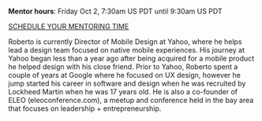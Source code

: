 ﻿---
name: Roberto Ortiz
description: Director of Mobile Design, Yahoo
picture: roberto.jpg
twitter: handle
categories: business ideation design coding strategy entrepreneurship
---
<br>
<b>Mentor hours</b>: Friday Oct 2, 7:30am US PDT until 9:30am US PDT

<a class="button small special"
href="https://robertoortiz.youcanbook.me"
target="_blank">SCHEDULE YOUR MENTORING
TIME</a>
</b>

<p>
Roberto is currently Director of Mobile Design at Yahoo, where he helps lead a design team focused on native mobile experiences. His journey at Yahoo began less than a year ago after being acquired for a mobile product he helped design with his close friend. Prior to Yahoo, Roberto spent a couple of years at Google where he focused on UX design, however he jump started his career in software and design when he was recruited by Lockheed Martin when he was 17 years old. He is also a co-founder of ELEO (eleoconference.com), a meetup and conference held in the bay area that focuses on leadership + entrepreneurship.
</p>
